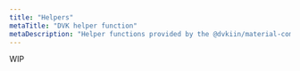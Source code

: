 ```yaml
---
title: "Helpers"
metaTitle: "DVK helper function"
metaDescription: "Helper functions provided by the @dvkiin/material-commons package"
---
```


WIP
